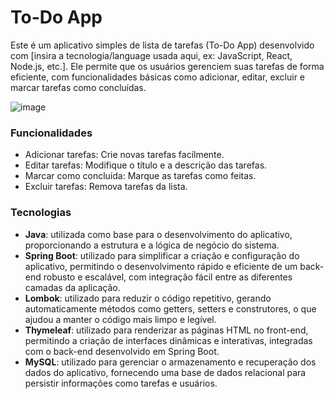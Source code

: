 # To-Do App

Este é um aplicativo simples de lista de tarefas (To-Do App) desenvolvido com [insira a tecnologia/language usada aqui, ex: JavaScript, React, Node.js, etc.]. Ele permite que os usuários gerenciem suas tarefas de forma eficiente, com funcionalidades básicas como adicionar, editar, excluir e marcar tarefas como concluídas.

![image](https://github.com/user-attachments/assets/e46d46ed-5028-42df-85be-7408a1aa22fa)

### Funcionalidades
- Adicionar tarefas: Crie novas tarefas facilmente.
- Editar tarefas: Modifique o título e a descrição das tarefas.
- Marcar como concluída: Marque as tarefas como feitas.
- Excluir tarefas: Remova tarefas da lista.

### Tecnologias
- **Java**: utilizada como base para o desenvolvimento do aplicativo, proporcionando a estrutura e a lógica de negócio do sistema.
- **Spring Boot**: utilizado para simplificar a criação e configuração do aplicativo, permitindo o desenvolvimento rápido e eficiente de um back-end robusto e escalável, com integração fácil entre as diferentes camadas da aplicação.
- **Lombok**: utilizado para reduzir o código repetitivo, gerando automaticamente métodos como getters, setters e construtores, o que ajudou a manter o código mais limpo e legível.
- **Thymeleaf**: utilizado para renderizar as páginas HTML no front-end, permitindo a criação de interfaces dinâmicas e interativas, integradas com o back-end desenvolvido em Spring Boot.
- **MySQL**: utilizado para gerenciar o armazenamento e recuperação dos dados do aplicativo, fornecendo uma base de dados relacional para persistir informações como tarefas e usuários.
